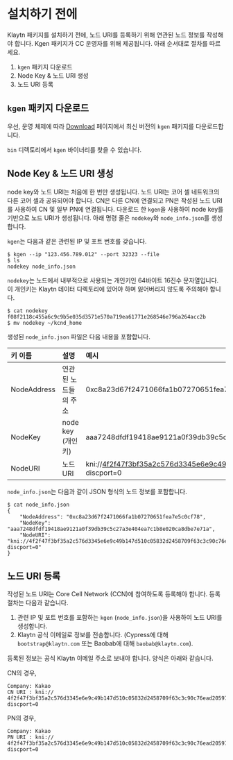 # 설치하기 전에

Klaytn 패키지를 설치하기 전에, 노드 URI를 등록하기 위해 연관된 노드 정보를 작성해야 합니다. Kgen 패키지가 CC 운영자를 위해 제공됩니다. 아래 순서대로 절차를 따르세요.

1. `kgen` 패키지 다운로드
2. Node Key & 노드 URI 생성
3. 노드 URI 등록

## `kgen` 패키지 다운로드

우선, 운영 체제에 따라 [Download](download.md) 페이지에서 최신 버전의 `kgen` 패키지를 다운로드합니다.

`bin` 디렉토리에서 `kgen` 바이너리를 찾을 수 있습니다.

## Node Key & 노드 URI 생성

node key와 노드 URI는 처음에 한 번만 생성됩니다. 노드 URI는 코어 셀 네트워크의 다른 코어 셀과 공유되어야 합니다. CN은 다른 CN에 연결되고 PN은 작성된 노드 URI를 사용하여 CN 및 일부 PN에 연결됩니다. 다운로드 한 `kgen`을 사용하여 node key를 기반으로 노드 URI가 생성됩니다. 아래 명령 줄은 `nodekey`와 `node_info.json`를 생성합니다.

`kgen`는 다음과 같은 관련된 IP 및 포트 번호를 갖습니다.

```text
$ kgen --ip "123.456.789.012" --port 32323 --file
$ ls
nodekey node_info.json
```

`nodekey`는 노드에서 내부적으로 사용되는 개인키인 64바이트 16진수 문자열입니다. 이 개인키는 Klaytn 데이터 디렉토리에 있어야 하며 잃어버리지 않도록 주의해야 합니다.

```text
$ cat nodekey
f08f2118c455a6c9c9b5e035d3571e570a719ea61771e268546e796a264acc2b
$ mv nodekey ~/kcnd_home
```

생성된 `node_info.json` 파일은 다음 내용을 포함합니다.

| 키 이름        | 설명                 | 예시                                                                                                                                                                      |
|:----------- |:------------------ |:----------------------------------------------------------------------------------------------------------------------------------------------------------------------- |
| NodeAddress | 연관된 노드들의 주소        | 0xc8a23d67f2471066fa1b07270651fea7e5c0cf78                                                                                                                              |
| NodeKey     | node key \(개인키\) | aaa7248dfdf19418ae9121a0f39db39c5c27a3e404ea7c1b8e020ca8dbe7e71a                                                                                                        |
| NodeURI     | 노드 URI             | kni://4f2f47f3bf35a2c576d3345e6e9c49b147d510c05832d2458709f63c3c90c76ead205975d944ed65e77dd4c6f63ebe1ef21d60da95952bc1e200e7487f4d9e1b@123.456.789.012:32323?discport=0 |

`node_info.json`는 다음과 같이 JSON 형식의 노드 정보를 포함합니다.

```text
$ cat node_info.json
{
    "NodeAddress": "0xc8a23d67f2471066fa1b07270651fea7e5c0cf78",
    "NodeKey": "aaa7248dfdf19418ae9121a0f39db39c5c27a3e404ea7c1b8e020ca8dbe7e71a",
    "NodeURI": "kni://4f2f47f3bf35a2c576d3345e6e9c49b147d510c05832d2458709f63c3c90c76ead205975d944ed65e77dd4c6f63ebe1ef21d60da95952bc1e200e7487f4d9e1b@123.456.789.012:32323?discport=0"
}
```

## 노드 URI 등록

작성된 노드 URI는 Core Cell Network \(CCN\)에 참여하도록 등록해야 합니다. 등록 절차는 다음과 같습니다.

1. 관련 IP 및 포트 번호를 포함하는 `kgen` \(`node_info.json`\)을 사용하여 노드 URI를 생성합니다.
2. Klaytn 공식 이메일로 정보를 전송합니다. (Cypress에 대해 `bootstrap@klaytn.com` 또는 Baobab에 대해 `baobab@klaytn.com`\).

등록된 정보는 공식 Klaytn 이메일 주소로 보내야 합니다. 양식은 아래와 같습니다.

CN의 경우,

```text
Company: Kakao
CN URI : kni://
4f2f47f3bf35a2c576d3345e6e9c49b147d510c05832d2458709f63c3c90c76ead205975d944ed65e77dd4c6f63ebe1ef21d60da95952bc1e200e7487f4d9e1b@123.456.789.012:32323?discport=0
```

PN의 경우,

```text
Company: Kakao
PN URI : kni://
4f2f47f3bf35a2c576d3345e6e9c49b147d510c05832d2458709f63c3c90c76ead205975d944ed65e77dd4c6f63ebe1ef21d60da95952bc1e200e7487f4d9e1b@123.456.789.012:32323?discport=0
```

